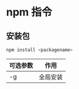 # npm 指令

## 安装包

```bash
npm install <packagename>
```

| 可选参数 | 作用     |
| -------- | -------- |
| -g       | 全局安装 |
